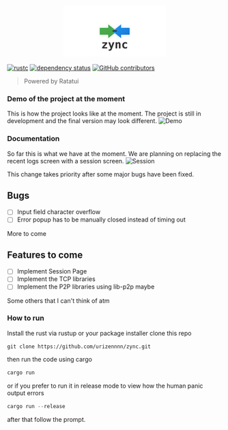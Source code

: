 <div align="center">
  <img src="media/zync-logo-borderless.svg" width="240" alt="Zync Logo">
</div>

[![rustc](https://img.shields.io/badge/rustc-1.54+-blue.svg)](https://www.rust-lang.org)
[![dependency status](https://deps.rs/repo/github/urizennnn/zync/status.svg)](https://deps.rs/repo/github/urizennnn/zync)
[![GitHub contributors](https://img.shields.io/github/contributors/urizennnn/zync)](https://github.com/urizennnn/zync/graphs/contributors)


> Powered by Ratatui

### Demo of the project at the moment
This is how the project looks like at the moment. The project is still in development and the final version may look different.
![Demo](https://github.com/urizennnn/zync/tree/bump-v2/media/demo.gif?raw=true)

### Documentation
So far this is what we have at the moment. We are planning on replacing the recent logs screen with a session screen. 
![Session](https://github.com/urizennnn/zync/tree/bump-v2/media/session-preview.png?raw=true)

This change takes priority after some major bugs have been fixed.

## Bugs
- [ ] Input field character overflow
- [ ] Error popup has to be manually closed instead of timing out
 
 More to come

## Features to come 
- [ ] Implement Session Page 
- [ ] Implement the TCP libraries
- [ ] Implement the P2P libraries using lib-p2p maybe

Some others that I can't think of atm

### How to run 
Install the rust via rustup or your package installer clone this repo 
```git
git clone https://github.com/urizennnn/zync.git
```
then run the code using cargo 
```rs
cargo run
```
or if you prefer to run it in release mode to view how the human panic output errors
```rs
cargo run --release
```
after that follow the prompt.

